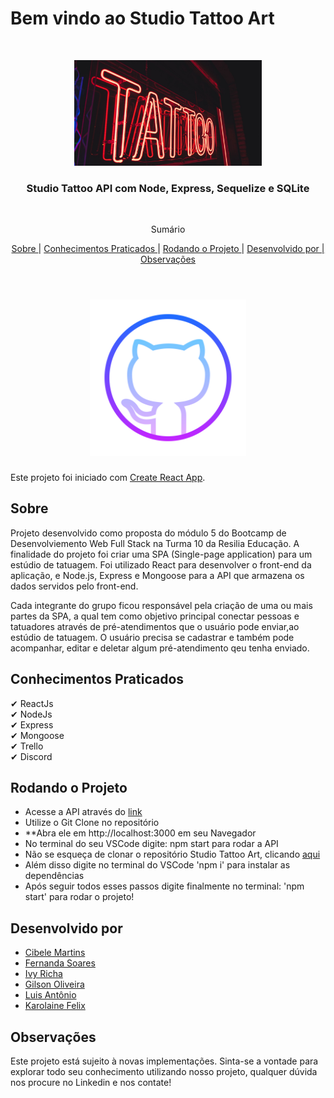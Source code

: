 # Bem vindo ao Studio Tattoo Art

<br />
<p align="center">
    <img src="./src/assets/imagens/flag.jpg" alt="Logo" width="300">

  <h3 align="center">Studio Tattoo API com Node, Express, Sequelize e SQLite</h3>
 <br />
  <p align="center">
     Sumário
      <p align="center">
  <a href="#sobre"> Sobre </a> |
  <a href="#conhecimentos-praticados"> Conhecimentos Praticados </a> |
  <a href="#rodando-o-projeto"> Rodando o Projeto </a> |
  <a href="#desenvolvido-por"> Desenvolvido por | </a>
  <a href="#observações"> Observações </a>       
       <br />
    <br />
    <h1 align="center">
    <img src="./src/assets/imagens/gitHub.png" alt="Logo" width="250">
 </h1>
  </p>
</p>

Este projeto foi iniciado com [Create React App](https://github.com/facebook/create-react-app).


## Sobre

Projeto desenvolvido como proposta do módulo 5 do Bootcamp de Desenvolviemento Web Full Stack na Turma 10 da Resilia Educação. A finalidade do projeto foi criar uma SPA (Single-page application) para um estúdio de tatuagem. Foi utilizado React para desenvolver o front-end da aplicação, e Node.js, Express e Mongoose para a API que armazena os dados servidos pelo front-end.

Cada integrante do grupo ficou responsável pela criação de uma ou mais partes da SPA, a qual tem como objetivo principal conectar pessoas e tatuadores através de pré-atendimentos que o usuário pode enviar,ao estúdio de tatuagem. O usuário precisa se cadastrar e também pode acompanhar, editar e deletar algum pré-atendimento qeu tenha enviado.



## Conhecimentos Praticados

✔ ReactJs <br>
✔ NodeJs <br>
✔ Express<br>
✔ Mongoose <br>
✔ Trello <br>
✔ Discord <br>

## Rodando o Projeto

- Acesse a API através do [link]()
- Utilize o Git Clone no repositório
- **Abra ele em http://localhost:3000 em seu Navegador
- No terminal do seu VSCode digite: npm start para rodar a API
- Não se esqueça de clonar o repositório Studio Tattoo Art, clicando [aqui](https://github.com/CibeleMartins/studioTattooArt-M5.git)
- Além disso digite no terminal do VSCode 'npm i' para instalar as dependências
- Após seguir todos esses passos digite finalmente no terminal: 'npm start' para rodar o projeto!

## Desenvolvido por

- [Cibele Martins](https://github.com/CibeleMartins)
- [Fernanda Soares](https://github.com/fernandasoaress)
- [Ivy Richa](https://github.com/Ivyrch)
- [Gilson Oliveira](https://github.com/gilson08)
- [Luis Antônio](https://github.com/LagAntunes)
- [Karolaine Felix](https://github.com/kaarolfelix)


## Observações

Este projeto está sujeito à novas implementações. Sinta-se a vontade para explorar todo seu conhecimento utilizando nosso projeto, qualquer dúvida nos procure no Linkedin e nos contate!

